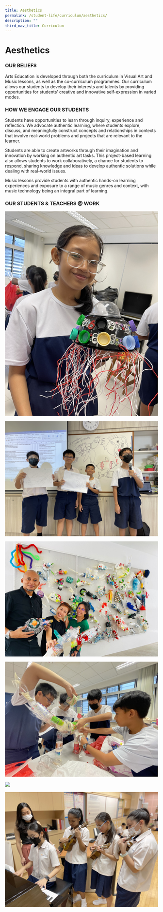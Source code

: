 ```yaml
---
title: Aesthetics
permalink: /student-life/curriculum/aesthetics/
description: ""
third_nav_title: Curriculum
---
```

# Aesthetics
### OUR BELIEFS
Arts Education is developed through both the curriculum in Visual Art and Music lessons, as well as the co-curriculum programmes. Our curriculum allows our students to develop their interests and talents by providing opportunities for students’ creative and innovative self-expression in varied modes.  
 
### HOW WE ENGAGE OUR STUDENTS
Students have opportunities to learn through inquiry, experience and reflection. We advocate authentic learning, where students explore, discuss, and meaningfully construct concepts and relationships in contexts that involve real-world problems and projects that are relevant to the learner.

Students are able to create artworks through their imagination and innovation by working on authentic art tasks. This project-based learning also allows students to work collaboratively, a chance for students to respond, sharing knowledge and ideas to develop authentic solutions while dealing with real-world issues. 

Music lessons provide students with authentic hands-on learning experiences and exposure to a range of music genres and context, with music technology being an integral part of learning.




### OUR STUDENTS & TEACHERS @ WORK
![](/images/AESTHETICS2023/img_0889.JPG)


![](/images/AESTHETICS2023/img_6356.JPG)

![](/images/AESTHETICS2023/art%20installation_turning%20plastic%20waste%20into%20art.jpeg)

![](/images/AESTHETICS2023/img_1517.JPG)

![](/images/AESTHETICS2023/img_0948.JPG)

![](/images/AESTHETICS2023/img_e3224.JPG)

